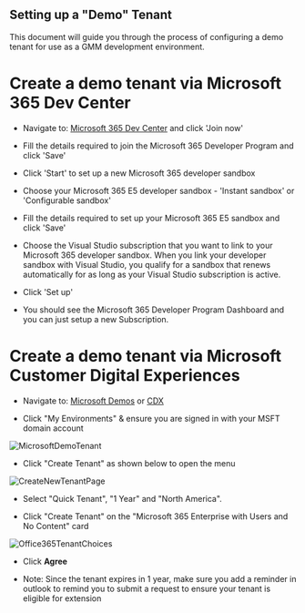 ## Setting up a "Demo" Tenant
This document will guide you through the process of configuring a demo tenant for use as a GMM development environment.

# Create a demo tenant via Microsoft 365 Dev Center

* Navigate to: [Microsoft 365 Dev Center](https://developer.microsoft.com/en-us/microsoft-365/dev-program) and click 'Join now'

* Fill the details required to join the Microsoft 365 Developer Program and click 'Save'

* Click 'Start' to set up a new Microsoft 365 developer sandbox

* Choose your Microsoft 365 E5 developer sandbox - 'Instant sandbox' or 'Configurable sandbox'

* Fill the details required to set up your Microsoft 365 E5 sandbox and click 'Save'

* Choose the Visual Studio subscription that you want to link to your Microsoft 365 developer sandbox. When you link your developer sandbox with Visual Studio, you qualify for a sandbox that renews automatically for as long as your Visual Studio subscription is active.

* Click 'Set up'

* You should see the Microsoft 365 Developer Program Dashboard and you can just setup a new Subscription.

# Create a demo tenant via Microsoft Customer Digital Experiences

* Navigate to: [Microsoft Demos](https://demos.microsoft.com) or [CDX](https://cdx.transform.microsoft.com/)

* Click "My Environments" & ensure you are signed in with your MSFT domain account

![MicrosoftDemoTenant](/Documentation/CreateDemoTenant/Images/MicrosoftDemosPage.png)

* Click "Create Tenant" as shown below to open the menu

![CreateNewTenantPage](/Documentation/CreateDemoTenant/Images/CreateNewTenantPage.png)

* Select "Quick Tenant", "1 Year" and "North America".

* Click "Create Tenant" on the "Microsoft 365 Enterprise with Users and No Content" card

![Office365TenantChoices](/Documentation/CreateDemoTenant/Images/O365TenantChoices.png)


* Click **Agree**

* Note: Since the tenant expires in 1 year, make sure you add a reminder in outlook to remind you to submit a request to ensure your tenant is eligible for extension

